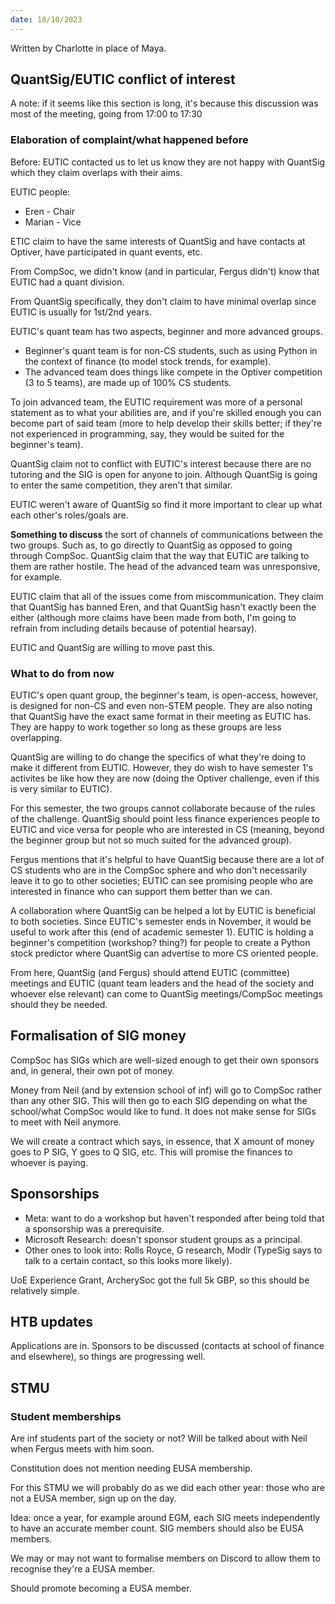 ```yaml
---
date: 18/10/2023
---
```


Written by Charlotte in place of Maya.
## QuantSig/EUTIC conflict of interest

A note: if it seems like this section is long, it's because this discussion was most of the meeting, going from 17:00 to 17:30

### Elaboration of complaint/what happened before

Before: EUTIC contacted us to let us know they are not happy with QuantSig which they claim overlaps with their aims.

EUTIC people:
- Eren - Chair
- Marian - Vice

ETIC claim to have the same interests of QuantSig and have contacts at Optiver, have participated in quant events, etc.

From CompSoc, we didn't know (and in particular, Fergus didn't) know that EUTIC had a quant division.

From QuantSig specifically, they don't claim to have minimal overlap since EUTIC is usually for 1st/2nd years.

EUTIC's quant team has two aspects, beginner and more advanced groups.
- Beginner's quant team is for non-CS students, such as using Python in the context of finance (to model stock trends, for example).
- The advanced team does things like compete in the Optiver competition (3 to 5 teams), are made up of 100% CS students.

To join advanced team, the EUTIC requirement was more of a personal statement as to what your abilities are, and if you're skilled enough you can become part of said team (more to help develop their skills better; if they're not experienced in programming, say, they would be suited for the beginner's team).

QuantSig claim not to conflict with EUTIC's interest because there are no tutoring and the SIG is open for anyone to join. Although QuantSig is going to enter the same competition, they aren't that similar.

EUTIC weren't aware of QuantSig so find it more important to clear up what each other's roles/goals are.

**Something to discuss** the sort of channels of communications between the two groups. Such as, to go directly to QuantSig as opposed to going through CompSoc. QuantSig claim that the way that EUTIC are talking to them are rather hostile. The head of the advanced team was unresponsive, for example.

EUTIC claim that all of the issues come from miscommunication. They claim that QuantSig has banned Eren, and that QuantSig hasn't exactly been the either (although more claims have been made from both, I'm going to refrain from including details because of potential hearsay).

EUTIC and QuantSig are willing to move past this.

### What to do from now

EUTIC's open quant group, the beginner's team, is open-access, however, is designed for non-CS and even non-STEM people. They are also noting that QuantSig have the exact same format in their meeting as EUTIC has. They are happy to work together so long as these groups are less overlapping.

QuantSig are willing to do change the specifics of what they're doing to make it different from EUTIC. However, they do wish to have semester 1's activites be like how they are now (doing the Optiver challenge, even if this is very similar to EUTIC).

For this semester, the two groups cannot collaborate because of the rules of the challenge. QuantSig should point less finance experiences people to EUTIC and vice versa for people who are interested in CS (meaning, beyond the beginner group but not so much suited for the advanced group).

Fergus mentions that it's helpful to have QuantSig because there are a lot of CS students who are in the CompSoc sphere and who don't necessarily leave it to go to other societies; EUTIC can see promising people who are interested in finance who can support them better than we can.

A collaboration where QuantSig can be helped a lot by EUTIC is beneficial to both societies. Since EUTIC's semester ends in November, it would be useful to work after this (end of academic semester 1). EUTIC is holding a beginner's competition (workshop? thing?) for people to create a Python stock predictor where QuantSig can advertise to more CS oriented people.

From here, QuantSig (and Fergus) should attend EUTIC (committee) meetings and EUTIC (quant team leaders and the head of the society and whoever else relevant) can come to QuantSig meetings/CompSoc meetings should they be needed.

## Formalisation of SIG money

CompSoc has SIGs which are well-sized enough to get their own sponsors and, in general, their own pot of money.

Money from Neil (and by extension school of inf) will go to CompSoc rather than any other SIG. This will then go to each SIG depending on what the school/what CompSoc would like to fund. It does not make sense for SIGs to meet with Neil anymore.

We will create a contract which says, in essence, that X amount of money goes to P SIG, Y goes to Q SIG, etc. This will promise the finances to whoever is paying.

## Sponsorships

- Meta: want to do a workshop but haven't responded after being told that a sponsorship was a prerequisite.
- Microsoft Research: doesn't sponsor student groups as a principal.
- Other ones to look into: Rolls Royce, G research, Modlr (TypeSig says to talk to a certain contact, so this looks more likely).

UoE Experience Grant, ArcherySoc got the full 5k GBP, so this should be relatively simple.

## HTB updates

Applications are in. Sponsors to be discussed (contacts at school of finance and elsewhere), so things are progressing well.

## STMU

### Student memberships

Are inf students part of the society or not? Will be talked about with Neil when Fergus meets with him soon.

Constitution does not mention needing EUSA membership.

For this STMU we will probably do as we did each other year: those who are not a EUSA member, sign up on the day.

Idea: once a year, for example around EGM, each SIG meets independently to have an accurate member count. SIG members should also be EUSA members.

We may or may not want to formalise members on Discord to allow them to recognise they're a EUSA member.

Should promote becoming a EUSA member.


